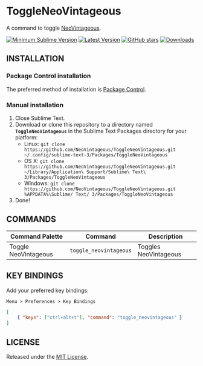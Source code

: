 # ToggleNeoVintageous

A command to toggle [NeoVintageous](https://github.com/NeoVintageous/NeoVintageous).

[![Minimum Sublime Version](https://img.shields.io/badge/sublime-%3E%3D%203.0-brightgreen.svg?style=flat-square)](https://sublimetext.com) [![Latest Version](https://img.shields.io/github/tag/NeoVintageous/ToggleNeoVintageous.svg?style=flat-square&label=version)](https://github.com/NeoVintageous/ToggleNeoVintageous/tags) [![GitHub stars](https://img.shields.io/github/stars/NeoVintageous/ToggleNeoVintageous.svg?style=flat-square)](https://github.com/NeoVintageous/ToggleNeoVintageous/stargazers) [![Downloads](https://img.shields.io/packagecontrol/dt/ToggleNeoVintageous.svg?style=flat-square)](https://packagecontrol.io/packages/ToggleNeoVintageous)

## INSTALLATION

### Package Control installation

The preferred method of installation is [Package Control](https://packagecontrol.io/browse/authors/NeoVintageous).

### Manual installation

1. Close Sublime Text.
2. Download or clone this repository to a directory named **`ToggleNeoVintageous`** in the Sublime Text Packages directory for your platform:
    * Linux: `git clone https://github.com/NeoVintageous/ToggleNeoVintageous.git ~/.config/sublime-text-3/Packages/ToggleNeoVintageous`
    * OS X: `git clone https://github.com/NeoVintageous/ToggleNeoVintageous.git ~/Library/Application\ Support/Sublime\ Text\ 3/Packages/ToggleNeoVintageous`
    * Windows: `git clone https://github.com/NeoVintageous/ToggleNeoVintageous.git %APPDATA%\Sublime/ Text/ 3/Packages/ToggleNeoVintageous`
3. Done!

## COMMANDS

Command Palette | Command | Description
--------------- | ------- | -----------
Toggle NeoVintageous | `toggle_neovintageous` | Toggles NeoVintageous

## KEY BINDINGS

Add your preferred key bindings:

`Menu > Preferences > Key Bindings`

```json
[
    { "keys": ["ctrl+alt+t"], "command": "toggle_neovintageous" }
]
```

## LICENSE

Released under the [MIT License](LICENSE).
